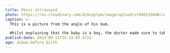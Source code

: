 ```yaml
---
title: Penis ultrasound
photo: https://res.cloudinary.com/dz8vyplpm/image/upload/v1698135840/img_7677_htqgud.jpg
caption: >-
  This is a picture from the angle of his bum.

  Whilst explaining that the baby is a boy, the doctor made sure to take a picture of his penis 😂
publish-date: 2023-09-21T15:13:03.572Z
age: album.before_birth
---
```


